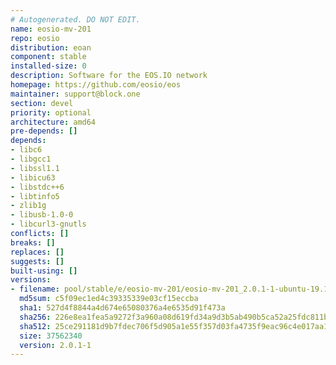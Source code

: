 ```yaml
---
# Autogenerated. DO NOT EDIT.
name: eosio-mv-201
repo: eosio
distribution: eoan
component: stable
installed-size: 0
description: Software for the EOS.IO network
homepage: https://github.com/eosio/eos
maintainer: support@block.one
section: devel
priority: optional
architecture: amd64
pre-depends: []
depends:
- libc6
- libgcc1
- libssl1.1
- libicu63
- libstdc++6
- libtinfo5
- zlib1g
- libusb-1.0-0
- libcurl3-gnutls
conflicts: []
breaks: []
replaces: []
suggests: []
built-using: []
versions:
- filename: pool/stable/e/eosio-mv-201/eosio-mv-201_2.0.1-1-ubuntu-19.10_amd64.deb
  md5sum: c5f09ec1ed4c39335339e03cf15eccba
  sha1: 527d4f8844a4d674e65080376a4e6535d91f473a
  sha256: 226e8ea1fea5a9272f3a960a08d619fd34a9d3b5ab490b5ca52a25fdc811beb6
  sha512: 25ce291181d9b7fdec706f5d905a1e55f357d03fa4735f9eac96c4e017aa1a842a0331d206ab9eb318da2f0ede12d9ac76fb66ff7687a86decf22804a5864b01
  size: 37562340
  version: 2.0.1-1
---
```

